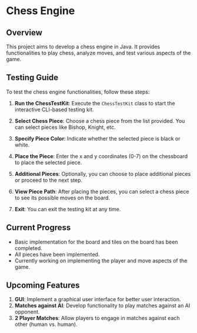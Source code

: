 # Chess Engine

## Overview
This project aims to develop a chess engine in Java. It provides functionalities to play chess, analyze moves, and test various aspects of the game.

## Testing Guide
To test the chess engine functionalities, follow these steps:

1. **Run the ChessTestKit**: Execute the `ChessTestKit` class to start the interactive CLI-based testing kit.
   
2. **Select Chess Piece**: Choose a chess piece from the list provided. You can select pieces like Bishop, Knight, etc.
   
3. **Specify Piece Color**: Indicate whether the selected piece is black or white.
   
4. **Place the Piece**: Enter the x and y coordinates (0-7) on the chessboard to place the selected piece.
   
5. **Additional Pieces**: Optionally, you can choose to place additional pieces or proceed to the next step.
   
6. **View Piece Path**: After placing the pieces, you can select a chess piece to see its possible moves on the board.
   
7. **Exit**: You can exit the testing kit at any time.

## Current Progress
- Basic implementation for the board and tiles on the board has been completed.
- All pieces have been implemented.
- Currently working on implementing the player and move aspects of the game.

## Upcoming Features
1. **GUI**: Implement a graphical user interface for better user interaction.
2. **Matches against AI**: Develop functionality to play matches against an AI opponent.
3. **2 Player Matches**: Allow players to engage in matches against each other (human vs. human).
